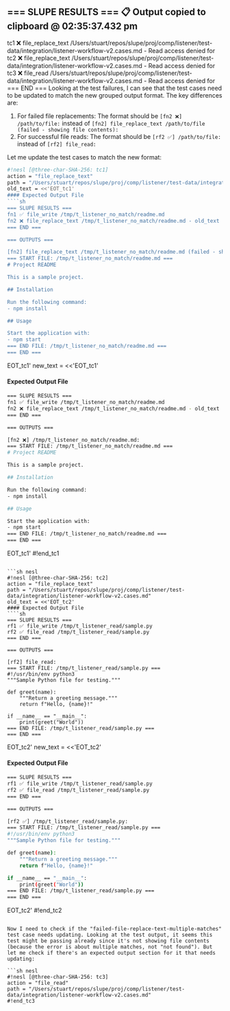 === SLUPE RESULTS ===
📋 Output copied to clipboard @ 02:35:37.432 pm
---------------------
tc1 ❌ file_replace_text /Users/stuart/repos/slupe/proj/comp/listener/test-data/integration/listener-workflow-v2.cases.md - Read access denied for
tc2 ❌ file_replace_text /Users/stuart/repos/slupe/proj/comp/listener/test-data/integration/listener-workflow-v2.cases.md - Read access denied for
tc3 ❌ file_read /Users/stuart/repos/slupe/proj/comp/listener/test-data/integration/listener-workflow-v2.cases.md - Read access denied for
=== END ===
Looking at the test failures, I can see that the test cases need to be updated to match the new grouped output format. The key differences are:

1. For failed file replacements: The format should be `[fn2 ❌] /path/to/file:` instead of `[fn2] file_replace_text /path/to/file (failed - showing file contents):`
2. For successful file reads: The format should be `[rf2 ✅] /path/to/file:` instead of `[rf2] file_read:`

Let me update the test cases to match the new format:

```sh nesl
#!nesl [@three-char-SHA-256: tc1]
action = "file_replace_text"
path = "/Users/stuart/repos/slupe/proj/comp/listener/test-data/integration/listener-workflow-v2.cases.md"
old_text = <<'EOT_tc1'
#### Expected Output File
````sh
=== SLUPE RESULTS ===
fn1 ✅ file_write /tmp/t_listener_no_match/readme.md
fn2 ❌ file_replace_text /tmp/t_listener_no_match/readme.md - old_text not found in file
=== END ===

=== OUTPUTS ===

[fn2] file_replace_text /tmp/t_listener_no_match/readme.md (failed - showing file contents):
=== START FILE: /tmp/t_listener_no_match/readme.md ===
# Project README

This is a sample project.

## Installation

Run the following command:
- npm install

## Usage

Start the application with:
- npm start
=== END FILE: /tmp/t_listener_no_match/readme.md ===
=== END ===
````
EOT_tc1'
new_text = <<'EOT_tc1'
#### Expected Output File
````sh
=== SLUPE RESULTS ===
fn1 ✅ file_write /tmp/t_listener_no_match/readme.md
fn2 ❌ file_replace_text /tmp/t_listener_no_match/readme.md - old_text not found in file
=== END ===

=== OUTPUTS ===

[fn2 ❌] /tmp/t_listener_no_match/readme.md:
=== START FILE: /tmp/t_listener_no_match/readme.md ===
# Project README

This is a sample project.

## Installation

Run the following command:
- npm install

## Usage

Start the application with:
- npm start
=== END FILE: /tmp/t_listener_no_match/readme.md ===
=== END ===
````
EOT_tc1'
#!end_tc1
```

```sh nesl
#!nesl [@three-char-SHA-256: tc2]
action = "file_replace_text"
path = "/Users/stuart/repos/slupe/proj/comp/listener/test-data/integration/listener-workflow-v2.cases.md"
old_text = <<'EOT_tc2'
#### Expected Output File
````sh
=== SLUPE RESULTS ===
rf1 ✅ file_write /tmp/t_listener_read/sample.py
rf2 ✅ file_read /tmp/t_listener_read/sample.py
=== END ===

=== OUTPUTS ===

[rf2] file_read:
=== START FILE: /tmp/t_listener_read/sample.py ===
#!/usr/bin/env python3
"""Sample Python file for testing."""

def greet(name):
    """Return a greeting message."""
    return f"Hello, {name}!"

if __name__ == "__main__":
    print(greet("World"))
=== END FILE: /tmp/t_listener_read/sample.py ===
=== END ===
````
EOT_tc2'
new_text = <<'EOT_tc2'
#### Expected Output File
````sh
=== SLUPE RESULTS ===
rf1 ✅ file_write /tmp/t_listener_read/sample.py
rf2 ✅ file_read /tmp/t_listener_read/sample.py
=== END ===

=== OUTPUTS ===

[rf2 ✅] /tmp/t_listener_read/sample.py:
=== START FILE: /tmp/t_listener_read/sample.py ===
#!/usr/bin/env python3
"""Sample Python file for testing."""

def greet(name):
    """Return a greeting message."""
    return f"Hello, {name}!"

if __name__ == "__main__":
    print(greet("World"))
=== END FILE: /tmp/t_listener_read/sample.py ===
=== END ===
````
EOT_tc2'
#!end_tc2
```

Now I need to check if the "failed-file-replace-text-multiple-matches" test case needs updating. Looking at the test output, it seems this test might be passing already since it's not showing file contents (because the error is about multiple matches, not "not found"). But let me check if there's an expected output section for it that needs updating:

```sh nesl
#!nesl [@three-char-SHA-256: tc3]
action = "file_read"
path = "/Users/stuart/repos/slupe/proj/comp/listener/test-data/integration/listener-workflow-v2.cases.md"
#!end_tc3
```